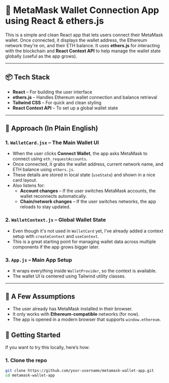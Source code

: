 # 🦊 MetaMask Wallet Connection App using React & ethers.js

This is a simple and clean React app that lets users connect their MetaMask wallet. Once connected, it displays the wallet address, the Ethereum network they're on, and their ETH balance. It uses **ethers.js** for interacting with the blockchain and **React Context API** to help manage the wallet state globally (useful as the app grows).

---

## 📦 Tech Stack

- **React** – For building the user interface
- **ethers.js** – Handles Ethereum wallet connection and balance retrieval
- **Tailwind CSS** – For quick and clean styling
- **React Context API** – To set up a global wallet state

---

## 🧠 Approach (In Plain English)

### 1. `WalletCard.jsx` – The Main Wallet UI
- When the user clicks **Connect Wallet**, the app asks MetaMask to connect using `eth_requestAccounts`.
- Once connected, it grabs the wallet address, current network name, and ETH balance using `ethers.js`.
- These details are stored in local state (`useState`) and shown in a nice card layout.
- Also listens for:
  - **Account changes** – If the user switches MetaMask accounts, the wallet reconnects automatically.
  - **Chain/network changes** – If the user switches networks, the app reloads to stay updated.

### 2. `WalletContext.js` – Global Wallet State
- Even though it's not used in `WalletCard` yet, I’ve already added a context setup with `createContext` and `useContext`.
- This is a great starting point for managing wallet data across multiple components if the app grows bigger later.

### 3. `App.js` – Main App Setup
- It wraps everything inside `WalletProvider`, so the context is available.
- The wallet UI is centered using Tailwind utility classes.

---

## 🧪 A Few Assumptions

- The user already has MetaMask installed in their browser.
- It only works with **Ethereum-compatible** networks (for now).
- The app is opened in a modern browser that supports `window.ethereum`.

## 🚀 Getting Started

If you want to try this locally, here’s how:

### 1. Clone the repo
```bash
git clone https://github.com/your-username/metamask-wallet-app.git
cd metamask-wallet-app
